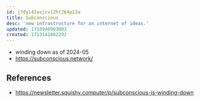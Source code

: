 ```yaml
---
id: j7dyi43asjcv12ht264p13a
title: Subconscious
desc: 'new infrastructure for an internet of ideas.'
updated: 1718940903083
created: 1713141862292
---
```


- winding down as of 2024-05
- https://subconscious.network/

## References 

- https://newsletter.squishy.computer/p/subconscious-is-winding-down